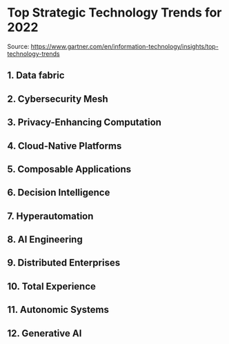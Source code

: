 # Top Strategic Technology Trends for 2022

Source: https://www.gartner.com/en/information-technology/insights/top-technology-trends

## 1. Data fabric

## 2. Cybersecurity Mesh

## 3. Privacy-Enhancing Computation

## 4. Cloud-Native Platforms

## 5. Composable Applications

## 6. Decision Intelligence

## 7. Hyperautomation

## 8. AI Engineering

## 9. Distributed Enterprises

## 10. Total Experience

## 11. Autonomic Systems

## 12. Generative AI
